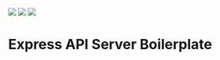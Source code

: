 ![](https://img.shields.io/github/tag/samuelrbo/samuelrbo.github.io.svg) ![](https://img.shields.io/github/package-json/v/samuelrbo/express-api-boilerplate.svg) ![](https://img.shields.io/github/license/samuelrbo/samuelrbo.github.io.svg) 

# Express API Server Boilerplate
